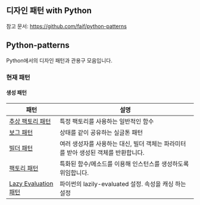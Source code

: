 ## 디자인 패턴 with Python

참고 문서: https://github.com/faif/python-patterns

## Python-patterns

Python에서의 디자인 패턴과 관용구 모음입니다.

### 현재 패턴

#### 생성 패턴

| 패턴                                                                                                                                       | 설명                                              |
|------------------------------------------------------------------------------------------------------------------------------------------|-------------------------------------------------|
| [추상 팩토리 패턴](https://github.com/cwadven/design-patterns-with-python/blob/master/creational_patterns/abstract_factory/abstract_factory.md) | 특정 팩토리를 사용하는 일반적인 함수                            |
| [보그 패턴](https://github.com/cwadven/design-patterns-with-python/blob/master/creational_patterns/borg/borg.md)                             | 상태를 같이 공유하는 실글톤 패턴                              |
| [빌더 패턴](https://github.com/cwadven/design-patterns-with-python/blob/master/creational_patterns/builder/builder.md)                       | 여러 생성자를 사용하는 대신, 빌더 객체는 파라미터를 받아 생성된 객체를 반환합니다. |
| [팩토리 패턴](https://github.com/cwadven/design-patterns-with-python/blob/master/creational_patterns/factory/factory.md)                      | 특화된 함수/메소드를 이용해 인스턴스를 생성하도록 위임합니다.              |
| [Lazy Evaluation 패턴](https://github.com/cwadven/design-patterns-with-python/blob/master/creational_patterns/lazy_evaluation/lazy_evaluation.md)            | 파이썬의 lazily-evaluated 설정. 속성을 캐싱 하는 설정          |
